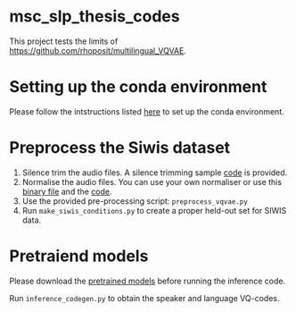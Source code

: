 # msc_slp_thesis_codes

This project tests the limits of https://github.com/rhoposit/multilingual_VQVAE.

# Setting up the conda environment
Please follow the intstructions listed [here](https://github.com/rhoposit/multilingual_VQVAE#requirements) to set up the conda environment. 

# Preprocess the Siwis dataset

1. Silence trim the audio files. A silence trimming sample [code](https://github.com/shuvayanti/msc_slp_thesis_codes/blob/main/slienceTrim.sh) is provided.
2. Normalise the audio files. You can use your own normaliser or use this [binary file](https://github.com/shuvayanti/msc_slp_thesis_codes/blob/main/sv56demo) and the [code](https://github.com/shuvayanti/msc_slp_thesis_codes/blob/main/run_sv56.py).
3. Use the provided pre-processing script: `preprocess_vqvae.py`
4. Run `make_siwis_conditions.py` to create a proper held-out set for SIWIS data.

# Pretraiend models
Please download the [pretrained models](https://github.com/rhoposit/multilingual_VQVAE/tree/main/pre-trained) before running the inference code. 

Run `inference_codegen.py` to obtain the speaker and language VQ-codes.
